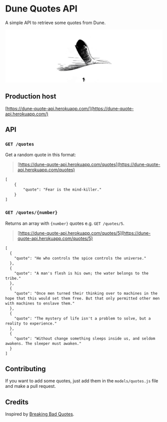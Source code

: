 # Dune Quotes API

A simple API to retrieve some quotes from Dune.

![](arrakis-header.jpeg)

## Production host

[https://dune-quote-api.herokuapp.com/](https://dune-quote-api.herokuapp.com/)

## API

### `GET /quotes`

Get a random quote in this format:

> [https://dune-quote-api.herokuapp.com/quotes](https://dune-quote-api.herokuapp.com/quotes)

    [
    	{
    		"quote": "Fear is the mind-killer."
    	}
    ]

### `GET /quotes/{number}`

Returns an array with `{number}` quotes e.g. `GET /quotes/5`.

> [https://dune-quote-api.herokuapp.com/quotes/5](https://dune-quote-api.herokuapp.com/quotes/5)

    [
      {
        "quote": "He who controls the spice controls the universe."
      },
      {
        "quote": "A man's flesh is his own; the water belongs to the tribe."
      },
      {
        "quote": "Once men turned their thinking over to machines in the hope that this would set them free. But that only permitted other men with machines to enslave them."
      },
      {
        "quote": "The mystery of life isn't a problem to solve, but a reality to experience."
      },
      {
        "quote": "Without change something sleeps inside us, and seldom awakens. The sleeper must awaken."
      }
    ]

## Contributing

If you want to add some quotes, just add them in the `models/quotes.js` file and make a pull request.

## Credits

Inspired by [Breaking Bad Quotes](https://github.com/shevabam/breaking-bad-quotes).
